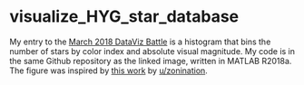 # visualize_HYG_star_database
My entry to the [March 2018 DataViz Battle](https://www.reddit.com/r/dataisbeautiful/comments/825mg6/battle_dataviz_battle_for_the_month_of_march_2018/) is a histogram that bins the number of stars by color index and absolute visual magnitude. My code is in the same Github repository as the linked image, written in MATLAB R2018a. The figure was inspired by [this work](https://raw.githubusercontent.com/zonination/h-r-diagram/master/twinkle.gif) by [u/zonination](https://www.reddit.com/user/zonination).
